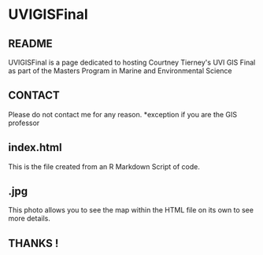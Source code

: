 # UVIGISFinal
## README 

UVIGISFinal is a page dedicated to hosting Courtney Tierney's UVI GIS Final as part of the Masters Program in Marine and Environmental Science

## CONTACT 

Please do not contact me for any reason. *exception if you are the GIS professor

## index.html 

This is the file created from an R Markdown Script of code.

## .jpg 

This photo allows you to see the map within the HTML file on its own to see more details.

## THANKS !
